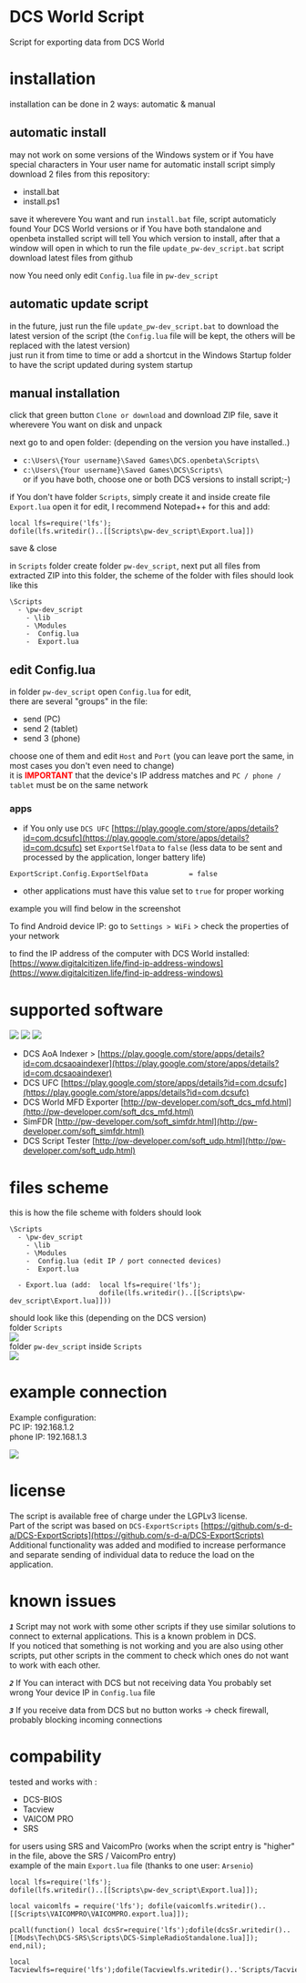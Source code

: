 # DCS World Script

Script for exporting data from DCS World

# installation

installation can be done in 2 ways: automatic & manual

## automatic install

may not work on some versions of the Windows system  or if You have special characters in Your user name
for automatic install script simply download 2 files from this repository:
* install.bat
* install.ps1  

save it wherevere You want and run `install.bat` file, script automaticly found Your DCS World versions or if You have both standalone and openbeta installed script will tell You which version to install, after that a window will open in which to run the file `update_pw-dev_script.bat` script download latest files from github

now You need only edit `Config.lua` file in `pw-dev_script`

## automatic update script

in the future, just run the file `update_pw-dev_script.bat` to download the latest version of the script (the `Config.lua` file will be kept, the others will be replaced with the latest version)  
just run it from time to time or add a shortcut in the Windows Startup folder to have the script updated during system startup

## manual installation

click that green button `Clone or download` and download ZIP file, save it wherevere You want on disk and unpack

next go to and open folder: (depending on the version you have installed..)
* `c:\Users\{Your username}\Saved Games\DCS.openbeta\Scripts\`
* `c:\Users\{Your username}\Saved Games\DCS\Scripts\`  
or if you have both, choose one or both DCS versions to install script;-)

if You don't have folder `Scripts`, simply create it and inside create file `Export.lua`
open it for edit, I recommend Notepad++ for this and add: 

```
local lfs=require('lfs');
dofile(lfs.writedir()..[[Scripts\pw-dev_script\Export.lua]])
```
save & close

in `Scripts` folder create folder `pw-dev_script`, next put all files from extracted ZIP into this folder, the scheme of the folder with files should look like this  
```
\Scripts
  - \pw-dev_script
    - \lib
    - \Modules
    -  Config.lua
    -  Export.lua
  ``` 


## edit Config.lua 
in folder `pw-dev_script` open `Config.lua` for edit,  
there are several "groups" in the file: 
* send (PC)
* send 2 (tablet)
* send 3 (phone)  

choose one of them and edit `Host` and `Port` (you can leave port the same, in most cases you don't even need to change)  
it is <span style="color:red">**IMPORTANT**</span> that the device's IP address matches and `PC / phone / tablet` must be on the same network  

### apps
- if You only use `DCS UFC` [https://play.google.com/store/apps/details?id=com.dcsufc](https://play.google.com/store/apps/details?id=com.dcsufc) set `ExportSelfData` to `false` (less data to be sent and processed by the application, longer battery life)
```
ExportScript.Config.ExportSelfData          = false
```
- other applications must have this value set to `true` for proper working

example you will find below in the screenshot

To find Android device IP: go to `Settings > WiFi` > check the properties of your network   

to find the IP address of the computer with DCS World installed: [https://www.digitalcitizen.life/find-ip-address-windows](https://www.digitalcitizen.life/find-ip-address-windows)

# supported software

![](.gfx/icon_dcsufc.png) ![](.gfx/icon_aoa.png) ![](.gfx/icon_mfdexporter.png)

* DCS AoA Indexer > [https://play.google.com/store/apps/details?id=com.dcsaoaindexer](https://play.google.com/store/apps/details?id=com.dcsaoaindexer)
* DCS UFC [https://play.google.com/store/apps/details?id=com.dcsufc](https://play.google.com/store/apps/details?id=com.dcsufc)
* DCS World MFD Exporter [http://pw-developer.com/soft_dcs_mfd.html](http://pw-developer.com/soft_dcs_mfd.html)
* SimFDR [http://pw-developer.com/soft_simfdr.html](http://pw-developer.com/soft_simfdr.html)
* DCS Script Tester [http://pw-developer.com/soft_udp.html](http://pw-developer.com/soft_udp.html)

# files scheme

this is how the file scheme with folders should look

```
\Scripts
  - \pw-dev_script
    - \lib
    - \Modules
    -  Config.lua (edit IP / port connected devices)
    -  Export.lua

  - Export.lua (add:  local lfs=require('lfs');
                      dofile(lfs.writedir()..[[Scripts\pw-dev_script\Export.lua]]))
  ```

should look like this (depending on the DCS version)  
folder `Scripts`  
![](.gfx/folders1.png)  
folder `pw-dev_script` inside `Scripts`  
![](.gfx/folders2.png)

# example connection
Example configuration:  
PC IP: 192.168.1.2  
phone IP: 192.168.1.3  

![](.gfx/dcs_script_connection.png)

# license

The script is available free of charge under the LGPLv3 license.  
Part of the script was based on `DCS-ExportScripts` [https://github.com/s-d-a/DCS-ExportScripts](https://github.com/s-d-a/DCS-ExportScripts)  
Additional functionality was added and modified to increase performance and separate sending of individual data to reduce the load on the application.

# known issues

***`1`*** Script may not work with some other scripts if they use similar solutions to connect to external applications. This is a known problem in DCS.  
If you noticed that something is not working and you are also using other scripts, put other scripts in the comment to check which ones do not want to work with each other.

***`2`*** If You can interact with DCS but not receiving data You probably set wrong Your device IP in `Config.lua` file

***`3`*** If you receive data from DCS but no button works -> check firewall, probably blocking incoming connections

# compability
tested and works with :
 * DCS-BIOS
 * Tacview  
 * VAICOM PRO
 * SRS

 for users using SRS and VaicomPro (works when the script entry is "higher" in the file, above the SRS / VaicomPro entry)  
 example of the main `Export.lua` file (thanks to one user: `Arsenio`)
 ```
 local lfs=require('lfs');
dofile(lfs.writedir()..[[Scripts\pw-dev_script\Export.lua]]);

local vaicomlfs = require('lfs'); dofile(vaicomlfs.writedir()..[[Scripts\VAICOMPRO\VAICOMPRO.export.lua]]);

pcall(function() local dcsSr=require('lfs');dofile(dcsSr.writedir()..[[Mods\Tech\DCS-SRS\Scripts\DCS-SimpleRadioStandalone.lua]]); end,nil);

local Tacviewlfs=require('lfs');dofile(Tacviewlfs.writedir()..'Scripts/TacviewGameExport.lua');
 ```
